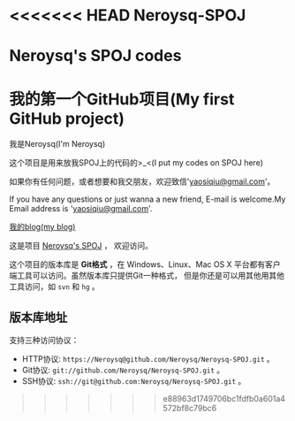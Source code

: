 <<<<<<< HEAD
Neroysq-SPOJ
============

Neroysq's SPOJ codes
=======
# 我的第一个GitHub项目(My first GitHub project)
我是Neroysq(I'm Neroysq)

这个项目是用来放我SPOJ上的代码的>_<(I put my codes on SPOJ here)

如果你有任何问题，或者想要和我交朋友，欢迎致信'yaosiqiu@gmail.com'。

If you have any questions or just wanna a new friend, E-mail is welcome.My Email address is 'yaosiqiu@gmail.com'.

[我的blog(my blog)](http://www.neroysq.com)

这是项目 [Neroysq's SPOJ](https://github.com/Neroysq/Neroysq-SPOJ) ，
欢迎访问。

这个项目的版本库是 **Git格式** ，在 Windows、Linux、Mac OS X
平台都有客户端工具可以访问。虽然版本库只提供Git一种格式，
但是你还是可以用其他用其他工具访问，如 ``svn`` 和 ``hg`` 。

## 版本库地址

支持三种访问协议：

* HTTP协议: `https://Neroysq@github.com/Neroysq/Neroysq-SPOJ.git` 。
* Git协议: `git://github.com/Neroysq/Neroysq-SPOJ.git` 。
* SSH协议: `ssh://git@github.com:Neroysq/Neroysq-SPOJ.git` 。
>>>>>>> e88963d1749706bc1fdfb0a601a4572bf8c79bc6

